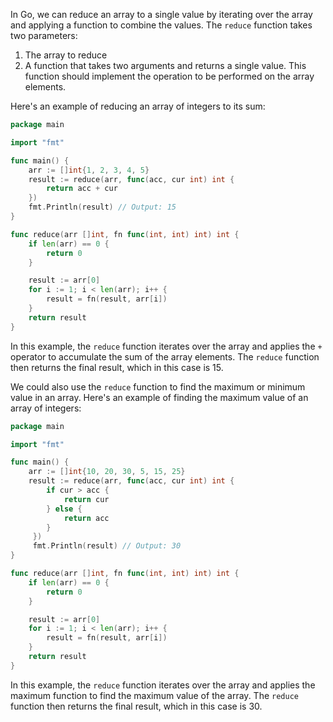 In Go, we can reduce an array to a single value by iterating over the array and applying a function to combine the values. The `reduce` function takes two parameters:

1. The array to reduce
2. A function that takes two arguments and returns a single value. This function should implement the operation to be performed on the array elements.

Here's an example of reducing an array of integers to its sum:

```go
package main

import "fmt"

func main() {
    arr := []int{1, 2, 3, 4, 5}
    result := reduce(arr, func(acc, cur int) int {
        return acc + cur
    })
    fmt.Println(result) // Output: 15
}

func reduce(arr []int, fn func(int, int) int) int {
    if len(arr) == 0 {
        return 0
    }

    result := arr[0]
    for i := 1; i < len(arr); i++ {
        result = fn(result, arr[i])
    }
    return result
}
```

In this example, the `reduce` function iterates over the array and applies the `+` operator to accumulate the sum of the array elements. The `reduce` function then returns the final result, which in this case is 15.

We could also use the `reduce` function to find the maximum or minimum value in an array. Here's an example of finding the maximum value of an array of integers:

```go
package main

import "fmt"

func main() {
    arr := []int{10, 20, 30, 5, 15, 25}
    result := reduce(arr, func(acc, cur int) int {
        if cur > acc {
            return cur
        } else {
            return acc
        }
     })
     fmt.Println(result) // Output: 30
}

func reduce(arr []int, fn func(int, int) int) int {
    if len(arr) == 0 {
        return 0
    }

    result := arr[0]
    for i := 1; i < len(arr); i++ {
        result = fn(result, arr[i])
    }
    return result
}
```

In this example, the `reduce` function iterates over the array and applies the maximum function to find the maximum value of the array. The `reduce` function then returns the final result, which in this case is 30.